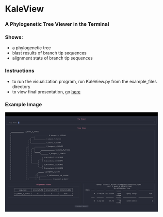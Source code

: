 # KaleView

### A Phylogenetic Tree Viewer in the Terminal

### Shows:
- a phylogenetic tree
- blast results of branch tip sequences
- alignment stats of branch tip sequences

### Instructions
- to run the visualization program, run KaleView.py from the example_files directory
- to view final presentation, go [here](./helper_files/Bioinformatics_Final_Presentation.pptx)

### Example Image
![Example Image](./assets/kaleview_example.png)
